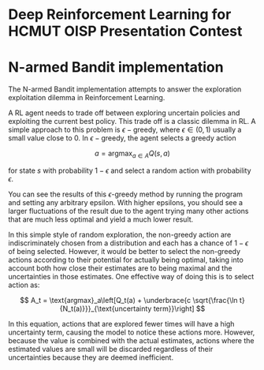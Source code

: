 # Deep Reinforcement Learning for HCMUT OISP Presentation Contest

# N-armed Bandit implementation

The N-armed Bandit implementation attempts to answer the exploration exploitation dilemma in Reinforcement Learning.

A RL agent needs to trade off between exploring uncertain policies and exploiting the current best policy. This trade off is a classic dilemma in RL. A simple approach to this problem is $\epsilon-\text{greedy}$, where $\epsilon \in (0, 1)$ usually a small value close to 0. In $\epsilon-\text{greedy}$, the agent selects a greedy action

$$
a = \text{argmax}_{a \in A}Q(s, a)
$$

for state $s$ with probability $1 - \epsilon$ and select a random action with probability $\epsilon$.

You can see the results of this $\epsilon$-greedy method by running the program and setting any arbitrary epsilon. With higher epsilons, you should see a larger fluctuations of the result due to the agent trying many other actions that are much less optimal and yield a much lower result.

In this simple style of random exploration, the non-greedy action are indiscriminately chosen from a distribution and each has a chance of $1 - \epsilon$ of being selected. However, it would be better to select the non-greedy actions according to their potential for actually being optimal, taking into account both how close their estimates are to being maximal and the uncertainties in those estimates. One effective way of doing this is to select action as:

$$
A_t = \text{argmax}_a\left[Q_t(a) + \underbrace{c \sqrt{\frac{\ln t}{N_t(a)}}}_{\text{uncertainty term}}\right]
$$

In this equation, actions that are explored fewer times will have a high uncertainty term, causing the model to notice these actions more. However, because the value is combined with the actual estimates, actions where the estimated values are small will be discarded regardless of their uncertainties because they are deemed inefficient.
